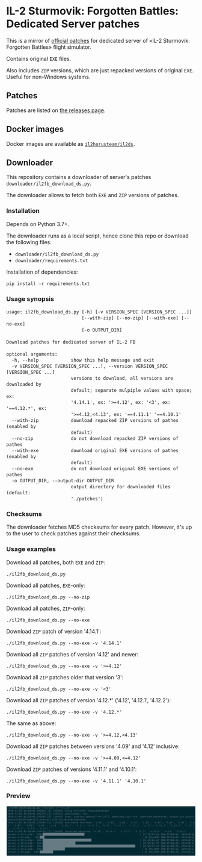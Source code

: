 # IL-2 Sturmovik: Forgotten Battles: Dedicated Server patches

This is a mirror of [official patches](http://forum.1cpublishing.eu/forumdisplay.php?f=202) for dedicated server of «IL-2 Sturmovik: Forgotten Battles» flight simulator.

Contains original ``EXE`` files.

Also includes ``ZIP`` versions, which are just repacked versions of original ``EXE``. Useful for non-Windows systems.


## Patches

Patches are listed on [the releases page](https://github.com/IL2HorusTeam/il2fb-ds-patches/releases).


## Docker images

Docker images are available as [``il2horusteam/il2ds``](https://hub.docker.com/r/il2horusteam/il2ds).


## Downloader

This repository contains a downloader of server's patches ``downloader/il2fb_download_ds.py``.

The downloader allows to fetch both ``EXE`` and ``ZIP`` versions of patches.


### Installation

Depends on Python 3.7+.

The downloader runs as a local script, hence clone this repo or download the following files:

* ``downloader/il2fb_download_ds.py``
* ``downloader/requirements.txt``

Installation of dependencies:

``` shell
pip install -r requirements.txt
```


### Usage synopsis

```
usage: il2fb_download_ds.py [-h] [-v VERSION_SPEC [VERSION_SPEC ...]]
                            [--with-zip] [--no-zip] [--with-exe] [--no-exe]
                            [-o OUTPUT_DIR]

Download patches for dedicated server of IL-2 FB

optional arguments:
  -h, --help            show this help message and exit
  -v VERSION_SPEC [VERSION_SPEC ...], --version VERSION_SPEC [VERSION_SPEC ...]
                        versions to download, all versions are downloaded by
                        default; separate mulpiple values with space; ex:
                        '4.14.1', ex: '>=4.12', ex: '<3', ex: '==4.12.*', ex:
                        '>=4.12,<4.13', ex: '==4.11.1' '==4.10.1'
  --with-zip            download repacked ZIP versions of pathes (enabled by
                        default)
  --no-zip              do not download repacked ZIP versions of pathes
  --with-exe            download original EXE versions of pathes (enabled by
                        default)
  --no-exe              do not download original EXE versions of pathes
  -o OUTPUT_DIR, --output-dir OUTPUT_DIR
                        output directory for downloaded files (default:
                        './patches')
```


### Checksums

The downloader fetches MD5 checksums for every patch. However, it's up to the user to check patches against their checksums.


### Usage examples

Download all patches, both ``EXE`` and ``ZIP``:

``` shell
./il2fb_download_ds.py
```

Download all patches, ``EXE``-only:

``` shell
./il2fb_download_ds.py --no-zip
```

Download all patches, ``ZIP``-only:

``` shell
./il2fb_download_ds.py --no-exe
```

Download ``ZIP`` patch of version '4.14.1':

``` shell
./il2fb_download_ds.py --no-exe -v '4.14.1'
```

Download all ``ZIP`` patches of version '4.12' and newer:

``` shell
./il2fb_download_ds.py --no-exe -v '>=4.12'
```

Download all ``ZIP`` patches older that version '3':

``` shell
./il2fb_download_ds.py --no-exe -v '<3'
```

Download all ``ZIP`` patches of version '4.12.*' ('4.12', '4.12.1', '4.12.2'):

``` shell
./il2fb_download_ds.py --no-exe -v '4.12.*'
```

The same as above:

``` shell
./il2fb_download_ds.py --no-exe -v '>=4.12,<4.13'
```

Download all ``ZIP`` patches between versions '4.09' and '4.12' inclusive:

``` shell
./il2fb_download_ds.py --no-exe -v '>=4.09,<=4.12'
```

Download ``ZIP`` patches of versions '4.11.1' and '4.10.1':

``` shell
./il2fb_download_ds.py --no-exe -v '4.11.1' '4.10.1'
```


### Preview

![Downloader preview](./downloader/preview.png?raw=true "Downloader preview")
